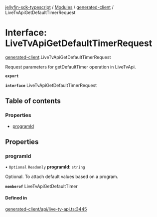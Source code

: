 [jellyfin-sdk-typescript](../README.md) / [Modules](../modules.md) / [generated-client](../modules/generated_client.md) / LiveTvApiGetDefaultTimerRequest

# Interface: LiveTvApiGetDefaultTimerRequest

[generated-client](../modules/generated_client.md).LiveTvApiGetDefaultTimerRequest

Request parameters for getDefaultTimer operation in LiveTvApi.

**`export`**

**`interface`** LiveTvApiGetDefaultTimerRequest

## Table of contents

### Properties

- [programId](generated_client.LiveTvApiGetDefaultTimerRequest.md#programid)

## Properties

### programId

• `Optional` `Readonly` **programId**: `string`

Optional. To attach default values based on a program.

**`memberof`** LiveTvApiGetDefaultTimer

#### Defined in

[generated-client/api/live-tv-api.ts:3445](https://github.com/thornbill/jellyfin-sdk-typescript/blob/350a9a5/src/generated-client/api/live-tv-api.ts#L3445)
